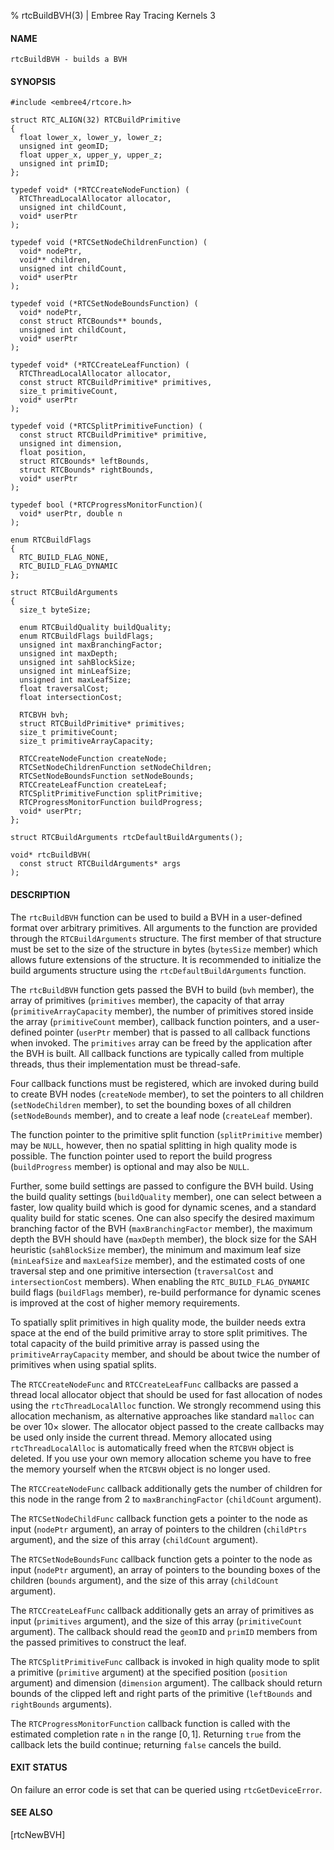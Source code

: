 % rtcBuildBVH(3) | Embree Ray Tracing Kernels 3

#### NAME

    rtcBuildBVH - builds a BVH

#### SYNOPSIS

    #include <embree4/rtcore.h>

    struct RTC_ALIGN(32) RTCBuildPrimitive
    {
      float lower_x, lower_y, lower_z; 
      unsigned int geomID;
      float upper_x, upper_y, upper_z;
      unsigned int primID;
    };

    typedef void* (*RTCCreateNodeFunction) (
      RTCThreadLocalAllocator allocator,
      unsigned int childCount,
      void* userPtr
    );
    
    typedef void (*RTCSetNodeChildrenFunction) (
      void* nodePtr,
      void** children,
      unsigned int childCount,
      void* userPtr
    );
    
    typedef void (*RTCSetNodeBoundsFunction) (
      void* nodePtr,
      const struct RTCBounds** bounds,
      unsigned int childCount,
      void* userPtr
    );
    
    typedef void* (*RTCCreateLeafFunction) (
      RTCThreadLocalAllocator allocator,
      const struct RTCBuildPrimitive* primitives,
      size_t primitiveCount,
      void* userPtr
    );
    
    typedef void (*RTCSplitPrimitiveFunction) (
      const struct RTCBuildPrimitive* primitive,
      unsigned int dimension,
      float position,
      struct RTCBounds* leftBounds,
      struct RTCBounds* rightBounds,
      void* userPtr
    );

    typedef bool (*RTCProgressMonitorFunction)(
      void* userPtr, double n
    );

    enum RTCBuildFlags
    {
      RTC_BUILD_FLAG_NONE,
      RTC_BUILD_FLAG_DYNAMIC
    };

    struct RTCBuildArguments
    {
      size_t byteSize;
    
      enum RTCBuildQuality buildQuality;
      enum RTCBuildFlags buildFlags;
      unsigned int maxBranchingFactor;
      unsigned int maxDepth;
      unsigned int sahBlockSize;
      unsigned int minLeafSize;
      unsigned int maxLeafSize;
      float traversalCost;
      float intersectionCost;
    
      RTCBVH bvh;
      struct RTCBuildPrimitive* primitives;
      size_t primitiveCount;
      size_t primitiveArrayCapacity;
      
      RTCCreateNodeFunction createNode;
      RTCSetNodeChildrenFunction setNodeChildren;
      RTCSetNodeBoundsFunction setNodeBounds;
      RTCCreateLeafFunction createLeaf;
      RTCSplitPrimitiveFunction splitPrimitive;
      RTCProgressMonitorFunction buildProgress;
      void* userPtr;
    };

    struct RTCBuildArguments rtcDefaultBuildArguments();

    void* rtcBuildBVH(
      const struct RTCBuildArguments* args
    );

#### DESCRIPTION

The `rtcBuildBVH` function can be used to build a BVH in a
user-defined format over arbitrary primitives. All arguments to the
function are provided through the `RTCBuildArguments` structure. The
first member of that structure must be set to the size of the structure
in bytes (`bytesSize` member) which allows future extensions of the
structure. It is recommended to initialize the build arguments
structure using the `rtcDefaultBuildArguments` function.

The `rtcBuildBVH` function gets passed the BVH to build (`bvh` member),
the array of primitives (`primitives` member), the capacity of that
array (`primitiveArrayCapacity` member), the number of primitives
stored inside the array (`primitiveCount` member), callback function
pointers, and a user-defined pointer (`userPtr` member) that is passed
to all callback functions when invoked. The `primitives` array can be
freed by the application after the BVH is built. All callback functions
are typically called from multiple threads, thus their implementation
must be thread-safe.

Four callback functions must be registered, which are invoked during
build to create BVH nodes (`createNode` member), to set the pointers to
all children (`setNodeChildren` member), to set the bounding boxes of
all children (`setNodeBounds` member), and to create a leaf node
(`createLeaf` member).

The function pointer to the primitive split function (`splitPrimitive`
member) may be `NULL`, however, then no spatial splitting in high
quality mode is possible. The function pointer used to report the
build progress (`buildProgress` member) is optional and may also be
`NULL`.

Further, some build settings are passed to configure the BVH build.
Using the build quality settings (`buildQuality` member), one can
select between a faster, low quality build which is good for dynamic
scenes, and a standard quality build for static scenes. One can also
specify the desired maximum branching factor of the BVH
(`maxBranchingFactor` member), the maximum depth the BVH should have
(`maxDepth` member), the block size for the SAH heuristic
(`sahBlockSize` member), the minimum and maximum leaf size
(`minLeafSize` and `maxLeafSize` member), and the estimated costs of
one traversal step and one primitive intersection (`traversalCost`
and `intersectionCost` members). When enabling the
`RTC_BUILD_FLAG_DYNAMIC` build flags (`buildFlags` member), re-build
performance for dynamic scenes is improved at the cost of higher
memory requirements.

To spatially split primitives in high quality mode, the builder needs
extra space at the end of the build primitive array to store split
primitives. The total capacity of the build primitive array is passed
using the `primitiveArrayCapacity` member, and should be about twice
the number of primitives when using spatial splits.

The `RTCCreateNodeFunc` and `RTCCreateLeafFunc` callbacks are passed
a thread local allocator object that should be used for fast
allocation of nodes using the `rtcThreadLocalAlloc` function. We
strongly recommend using this allocation mechanism, as alternative
approaches like standard `malloc` can be over 10× slower. The
allocator object passed to the create callbacks may be used only
inside the current thread. Memory allocated using `rtcThreadLocalAlloc`
is automatically freed when the `RTCBVH` object is deleted. If you use
your own memory allocation scheme you have to free the memory yourself
when the `RTCBVH` object is no longer used.

The `RTCCreateNodeFunc` callback additionally gets the number of
children for this node in the range from 2 to `maxBranchingFactor`
(`childCount` argument).

The `RTCSetNodeChildFunc` callback function gets a pointer to the node
as input (`nodePtr` argument), an array of pointers to the children
(`childPtrs` argument), and the size of this array (`childCount`
argument).

The `RTCSetNodeBoundsFunc` callback function gets a pointer to the
node as input (`nodePtr` argument), an array of pointers to the
bounding boxes of the children (`bounds` argument), and the size of
this array (`childCount` argument).

The `RTCCreateLeafFunc` callback additionally gets an array of
primitives as input (`primitives` argument), and the size of this
array (`primitiveCount` argument). The callback should read the
`geomID` and `primID` members from the passed primitives to construct
the leaf.

The `RTCSplitPrimitiveFunc` callback is invoked in high quality mode
to split a primitive (`primitive` argument) at the specified position
(`position` argument) and dimension (`dimension` argument). The callback
should return bounds of the clipped left and right parts of the
primitive (`leftBounds` and `rightBounds` arguments).

The `RTCProgressMonitorFunction` callback function is called with the
estimated completion rate `n` in the range $[0,1]$. Returning `true`
from the callback lets the build continue; returning `false` cancels
the build.

#### EXIT STATUS

On failure an error code is set that can be queried using
`rtcGetDeviceError`.

#### SEE ALSO

[rtcNewBVH]
